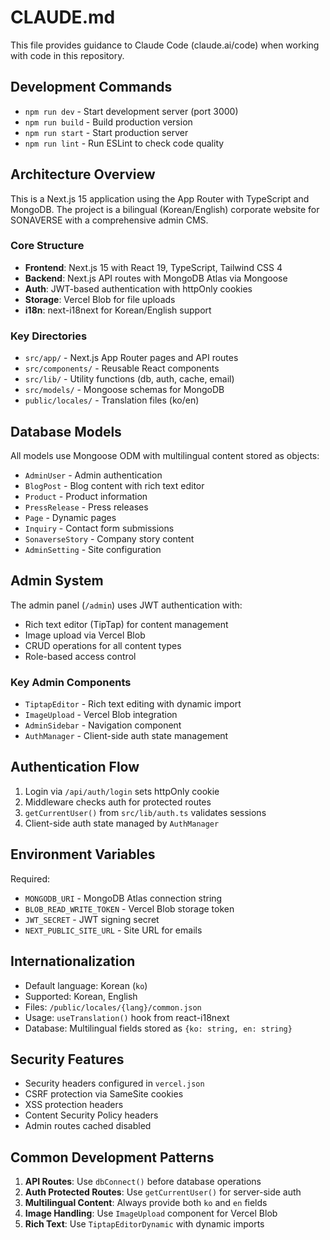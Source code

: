 # CLAUDE.md

This file provides guidance to Claude Code (claude.ai/code) when working with code in this repository.

## Development Commands

- `npm run dev` - Start development server (port 3000)
- `npm run build` - Build production version  
- `npm run start` - Start production server
- `npm run lint` - Run ESLint to check code quality

## Architecture Overview

This is a Next.js 15 application using the App Router with TypeScript and MongoDB. The project is a bilingual (Korean/English) corporate website for SONAVERSE with a comprehensive admin CMS.

### Core Structure
- **Frontend**: Next.js 15 with React 19, TypeScript, Tailwind CSS 4
- **Backend**: Next.js API routes with MongoDB Atlas via Mongoose
- **Auth**: JWT-based authentication with httpOnly cookies
- **Storage**: Vercel Blob for file uploads
- **i18n**: next-i18next for Korean/English support

### Key Directories
- `src/app/` - Next.js App Router pages and API routes
- `src/components/` - Reusable React components  
- `src/lib/` - Utility functions (db, auth, cache, email)
- `src/models/` - Mongoose schemas for MongoDB
- `public/locales/` - Translation files (ko/en)

## Database Models

All models use Mongoose ODM with multilingual content stored as objects:
- `AdminUser` - Admin authentication
- `BlogPost` - Blog content with rich text editor
- `Product` - Product information  
- `PressRelease` - Press releases
- `Page` - Dynamic pages
- `Inquiry` - Contact form submissions
- `SonaverseStory` - Company story content
- `AdminSetting` - Site configuration

## Admin System

The admin panel (`/admin`) uses JWT authentication with:
- Rich text editor (TipTap) for content management
- Image upload via Vercel Blob
- CRUD operations for all content types
- Role-based access control

### Key Admin Components
- `TiptapEditor` - Rich text editing with dynamic import
- `ImageUpload` - Vercel Blob integration
- `AdminSidebar` - Navigation component
- `AuthManager` - Client-side auth state management

## Authentication Flow

1. Login via `/api/auth/login` sets httpOnly cookie
2. Middleware checks auth for protected routes
3. `getCurrentUser()` from `src/lib/auth.ts` validates sessions
4. Client-side auth state managed by `AuthManager`

## Environment Variables

Required:
- `MONGODB_URI` - MongoDB Atlas connection string
- `BLOB_READ_WRITE_TOKEN` - Vercel Blob storage token  
- `JWT_SECRET` - JWT signing secret
- `NEXT_PUBLIC_SITE_URL` - Site URL for emails

## Internationalization

- Default language: Korean (`ko`)
- Supported: Korean, English
- Files: `/public/locales/{lang}/common.json`
- Usage: `useTranslation()` hook from react-i18next
- Database: Multilingual fields stored as `{ko: string, en: string}`

## Security Features

- Security headers configured in `vercel.json`
- CSRF protection via SameSite cookies
- XSS protection headers
- Content Security Policy headers
- Admin routes cached disabled

## Common Development Patterns

1. **API Routes**: Use `dbConnect()` before database operations
2. **Auth Protected Routes**: Use `getCurrentUser()` for server-side auth
3. **Multilingual Content**: Always provide both `ko` and `en` fields
4. **Image Handling**: Use `ImageUpload` component for Vercel Blob
5. **Rich Text**: Use `TiptapEditorDynamic` with dynamic imports